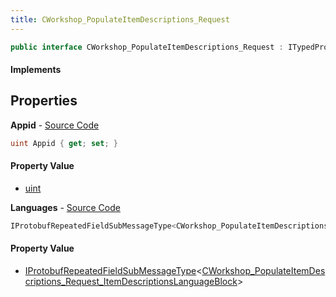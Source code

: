 ```yaml
---
title: CWorkshop_PopulateItemDescriptions_Request
---
```


```csharp
public interface CWorkshop_PopulateItemDescriptions_Request : ITypedProtobuf<CWorkshop_PopulateItemDescriptions_Request>, INativeHandle
```

#### Implements

## Properties

**Appid** - [Source Code](https://github.com/swiftly-solution/swiftlys2/blob/main/managed/src/SwiftlyS2.Generated/Protobufs/Interfaces/CWorkshop_PopulateItemDescriptions_Request.cs#L13)

```csharp
uint Appid { get; set; }
```

#### Property Value

- [uint](https://learn.microsoft.com/dotnet/api/system.uint32)

**Languages** - [Source Code](https://github.com/swiftly-solution/swiftlys2/blob/main/managed/src/SwiftlyS2.Generated/Protobufs/Interfaces/CWorkshop_PopulateItemDescriptions_Request.cs#L16)

```csharp
IProtobufRepeatedFieldSubMessageType<CWorkshop_PopulateItemDescriptions_Request_ItemDescriptionsLanguageBlock> Languages { get; }
```

#### Property Value

- [IProtobufRepeatedFieldSubMessageType](/docs/api/shared/netmessages/iprotobufrepeatedfieldsubmessagetype-1)<[CWorkshop_PopulateItemDescriptions_Request_ItemDescriptionsLanguageBlock](/docs/api/shared/protobufdefinitions/cworkshop_populateitemdescriptions_request_itemdescriptionslanguageblock)>

